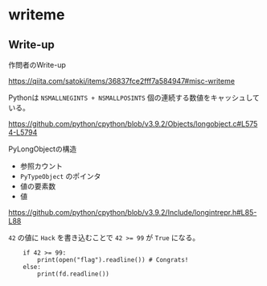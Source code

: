 # writeme

## Write-up

作問者のWrite-up

<https://qiita.com/satoki/items/36837fce2fff7a584947#misc-writeme>

Pythonは `NSMALLNEGINTS + NSMALLPOSINTS` 個の連続する数値をキャッシュしている。

<https://github.com/python/cpython/blob/v3.9.2/Objects/longobject.c#L5754-L5794>

PyLongObjectの構造
- 参照カウント
- `PyTypeObject` のポインタ
- 値の要素数
- 値

<https://github.com/python/cpython/blob/v3.9.2/Include/longintrepr.h#L85-L88>

`42` の値に `Hack` を書き込むことで `42 >= 99` が `True` になる。

```
    if 42 >= 99:
        print(open("flag").readline()) # Congrats!
    else:
        print(fd.readline())
```
